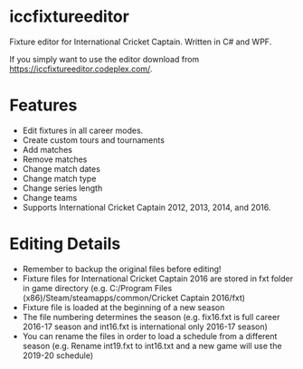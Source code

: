 iccfixtureeditor
================

Fixture editor for International Cricket Captain. Written in C# and WPF. 

If you simply want to use the editor download from https://iccfixtureeditor.codeplex.com/.

Features
========
* Edit fixtures in all career modes.
* Create custom tours and tournaments
* Add matches
* Remove matches
* Change match dates
* Change match type
* Change series length
* Change teams
* Supports International Cricket Captain 2012, 2013, 2014, and 2016.

Editing Details
===============
* Remember to backup the original files before editing!
* Fixture files for International Cricket Captain 2016 are stored in fxt folder in game directory (e.g. C:/Program Files (x86)/Steam/steamapps/common/Cricket Captain 2016/fxt)
* Fixture file is loaded at the beginning of a new season
* The file numbering determines the season (e.g. fix16.fxt is full career 2016-17 season and int16.fxt is international only 2016-17 season)
* You can rename the files in order to load a schedule from a different season (e.g. Rename int19.fxt to int16.txt and a new game will use the 2019-20 schedule)
